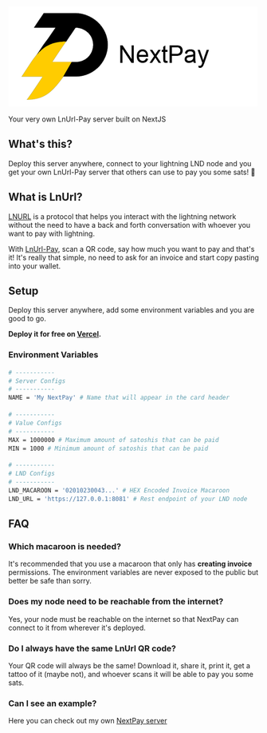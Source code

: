 ![NextPay](/docs/nextpay.png)

Your very own LnUrl-Pay server built on NextJS

## What's this?

Deploy this server anywhere, connect to your lightning LND node and you get your own LnUrl-Pay server that others can use to pay you some sats! 🤑

## What is LnUrl?

[LNURL](https://github.com/btcontract/lnurl-rfc) is a protocol that helps you interact with the lightning network without the need to have a back and forth conversation with whoever you want to pay with lightning.

With [LnUrl-Pay](https://github.com/btcontract/lnurl-rfc/blob/master/lnurl-pay.md), scan a QR code, say how much you want to pay and that's it! It's really that simple, no need to ask for an invoice and start copy pasting into your wallet.

## Setup

Deploy this server anywhere, add some environment variables and you are good to go.

**Deploy it for free on [Vercel](https://vercel.com/).**

### Environment Variables

```bash
# -----------
# Server Configs
# -----------
NAME = 'My NextPay' # Name that will appear in the card header

# -----------
# Value Configs
# -----------
MAX = 1000000 # Maximum amount of satoshis that can be paid
MIN = 1000 # Minimum amount of satoshis that can be paid

# -----------
# LND Configs
# -----------
LND_MACAROON = '02010230043...' # HEX Encoded Invoice Macaroon
LND_URL = 'https://127.0.0.1:8081' # Rest endpoint of your LND node
```

## FAQ

### Which macaroon is needed?

It's recommended that you use a macaroon that only has **creating invoice** permissions. The environment variables are never exposed to the public but better be safe than sorry.

### Does my node need to be reachable from the internet?

Yes, your node must be reachable on the internet so that NextPay can connect to it from wherever it's deployed.

### Do I always have the same LnUrl QR code?

Your QR code will always be the same! Download it, share it, print it, get a tattoo of it (maybe not), and whoever scans it will be able to pay you some sats.

### Can I see an example?

Here you can check out my own [NextPay server](https://nextpay.apotdevin.com/)
